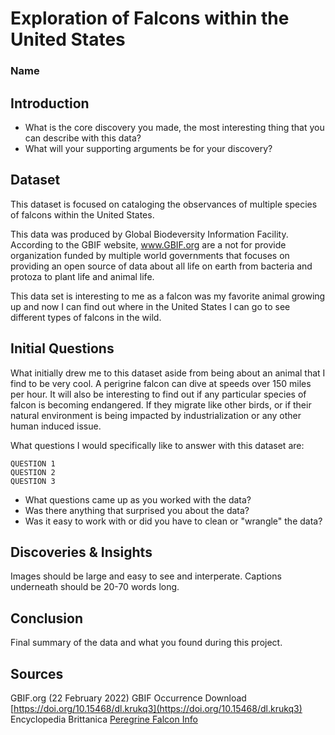 # Exploration of Falcons within the United States
### Name

## Introduction

- What is the core discovery you made, the most interesting thing that you can describe with this data? 
- What will your supporting arguments be for your discovery?

## Dataset

This dataset is focused on cataloging the observances of multiple species of falcons within the United States. 

This data was produced by Global Biodeversity Information Facility. According to the GBIF website, www.GBIF.org
are a not for provide organization funded by multiple world governments that focuses on providing an open source of data 
about all life on earth from bacteria and protoza to plant life and animal life. 

This data set is interesting to me as a falcon was my favorite animal growing up and now I can find out where in the 
United States I can go to see different types of falcons in the wild.



## Initial Questions

What initially drew me to this dataset aside from being about an animal that I find to be very cool. A perigrine falcon
can dive at speeds over 150 miles per hour. It will also be interesting to find out if any particular species of falcon 
is becoming endangered. If they migrate like other birds, or if their natural environment is being impacted by 
industrialization or any other human induced issue. 

What questions I would specifically like to answer with this dataset are: 

    QUESTION 1
    QUESTION 2
    QUESTION 3
  
- What questions came up as you worked with the data? 
- Was there anything that surprised you about the data?
- Was it easy to work with or did you have to clean or "wrangle" the data?

## Discoveries & Insights

Images should be large and easy to see and interperate. 
Captions underneath should be 20-70 words long.

## Conclusion

Final summary of the data and what you found during this project.

## Sources


GBIF.org (22 February 2022) GBIF Occurrence Download  [https://doi.org/10.15468/dl.krukq3](https://doi.org/10.15468/dl.krukq3)
Encyclopedia Brittanica [Peregrine Falcon Info](https://www.britannica.com/animal/peregrine-falcon)
